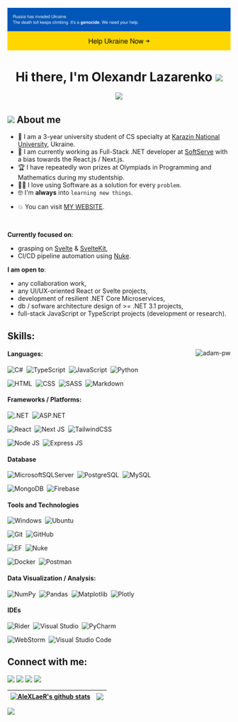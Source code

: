 [![Stand With Ukraine](https://raw.githubusercontent.com/vshymanskyy/StandWithUkraine/main/banner2-direct.svg)](https://stand-with-ukraine.pp.ua)
<h1></h1>
<h1 align="center">Hi there, I'm Olexandr Lazarenko <img src="https://media.giphy.com/media/hvRJCLFzcasrR4ia7z/giphy.gif" width="35"></h1>
<p align="center">
  <a href="https://github.com/DenverCoder1/readme-typing-svg"><img src="https://readme-typing-svg.herokuapp.com?font=Time+New+Roman&color=%23C8BE25&size=25&center=true&vCenter=true&width=600&height=100&lines=Computer+Science+Student;.NET+Core+Developer;Full-Stack+JavaScript+Developer;Always+learning+new+things"></a>
</p>

## <img src = "https://github.com/7oSkaaa/7oSkaaa/blob/main/Images/about_me.gif?raw=true" width = 50px> About me

- :school: I am a 3-year university student of CS specialty at [Karazin National University](https://karazin.ua/en), Ukraine.
- :briefcase: I am currently working as Full-Stack .NET developer at [SoftServe](https://www.softserveinc.com/en-us) with a bias towards the React.js / Next.js.
- :trophy: I have repeatedly won prizes at Olympiads in Programming and Mathematics during my studentship.
- :technologist: I love using Software as a solution for every `problem`.
- :nerd_face: I'm **always** into `learning new things`.
<!--- :thinking: - I’m currently open for a new `job opportunity`, this is [MY RESUME](http://lnkiy.in/Ahmed_Hossam_Resume).-->
- :boom: You can visit [MY WEBSITE](https://alexlaer.github.io/).
<br>

**Currently focused on**:
- grasping on [Svelte](https://svelte.dev/) & [SvelteKit](https://kit.svelte.dev/),
- CI/CD pipeline automation using [Nuke](https://nuke.build/).

 **I am open to**:
- any collaboration work,
- any UI/UX-oriented React or Svelte projects,
- development of resilient .NET Core Microservices,
- db / sofware architecture design of >= .NET 3.1 projects,
- full-stack JavaScript or TypeScript projects (development or research).

## Skills:

<p><img align="right" src="https://github.com/Adam-pw/Adam-pw/blob/main/animation_500_kxa883sd.gif" alt="adam-pw" /></p>

#### Languages:

![C#](https://img.shields.io/badge/c%23-%23239120.svg?style=for-the-badge&logo=c-sharpg&logoColor=white)&nbsp;
![TypeScript](https://img.shields.io/badge/TypeScript-3776AB?style=for-the-badge&logo=TypeScript&logoColor=white)&nbsp;
![JavaScript](https://img.shields.io/badge/javascript-%23323330.svg?style=for-the-badge&logo=javascript&logoColor=%23F7DF1E)&nbsp;
![Python](https://img.shields.io/badge/python-3670A0?style=for-the-badge&logo=python&logoColor=ffdd54)&nbsp;

![HTML](https://img.shields.io/badge/html5-%23E34F26.svg?style=for-the-badge&logo=html5&logoColor=white)&nbsp;
![CSS](https://img.shields.io/badge/css3-%231572B6.svg?style=for-the-badge&logo=css3&logoColor=white)&nbsp;
![SASS](https://img.shields.io/badge/SASS-hotpink.svg?style=for-the-badge&logo=SASS&logoColor=white)&nbsp;
![Markdown](https://img.shields.io/badge/markdown-%23000000.svg?style=for-the-badge&logo=markdown&logoColor=white)

#### Frameworks / Platforms:
![.NET](https://img.shields.io/badge/.NET%20Core-5C2D91?style=for-the-badge&logo=.net&logoColor=white)&nbsp;
![ASP.NET](https://img.shields.io/badge/ASP.NET-c203fc?style=for-the-badge&logo=asp.net&logoColor=white)

![React](https://img.shields.io/badge/react-%2320232a.svg?style=for-the-badge&logo=react&logoColor=%2361DAFB)&nbsp;
![Next JS](https://img.shields.io/badge/Next-black?style=for-the-badge&logo=next.js&logoColor=white)&nbsp;
![TailwindCSS](https://img.shields.io/badge/tailwind%20css-%2338B2AC.svg?style=for-the-badge&logo=tailwind-css&logoColor=white)

![Node JS](https://img.shields.io/badge/node-6DA55F?style=for-the-badge&logo=node.js&logoColor=white)&nbsp;
![Express JS](https://img.shields.io/badge/express-%23404d59.svg?style=for-the-badge&logo=express&logoColor=%2361DAFB)

#### Database

![MicrosoftSQLServer](https://img.shields.io/badge/Microsoft%20SQL%20Server-CC2927?style=for-the-badge&logo=microsoft%20sql%20server&logoColor=white)&nbsp;
![PostgreSQL](https://img.shields.io/badge/PostgreSQL-316192?style=for-the-badge&logo=postgresql&logoColor=white)&nbsp;
![MySQL](https://img.shields.io/badge/MySQL-00000F?style=for-the-badge&logo=mysql&logoColor=white)

![MongoDB](https://img.shields.io/badge/MongoDB-%234ea94b.svg?style=for-the-badge&logo=mongodb&logoColor=white)&nbsp;
![Firebase](https://img.shields.io/badge/firebase-%23039BE5.svg?style=for-the-badge&logo=firebase)

#### Tools and Technologies
![Windows](https://img.shields.io/badge/Windows-0078D6?style=for-the-badge&logo=windows&logoColor=white)&nbsp;
![Ubuntu](https://img.shields.io/badge/Ubuntu-E95420?style=for-the-badge&logo=ubuntu&logoColor=white)

![Git](https://img.shields.io/badge/GIT-E44C30?style=for-the-badge&logo=git&logoColor=white)&nbsp;
![GitHub](https://img.shields.io/badge/github-%23121011.svg?style=for-the-badge&logo=github&logoColor=white)

![EF](https://img.shields.io/badge/Entity%20Framework%20Core-34baeb?style=for-the-badge&logo=asp.net&logoColor=white)&nbsp;
![Nuke](https://img.shields.io/badge/Nuke-%234567?style=for-the-badge&logo=asp.net&logoColor=white)&nbsp;

![Docker](https://img.shields.io/badge/docker-%230db7ed.svg?style=for-the-badge&logo=docker&logoColor=white)&nbsp;
![Postman](https://img.shields.io/badge/Postman-FF6C37?style=for-the-badge&logo=postman&logoColor=white)

#### Data Visualization / Analysis:

![NumPy](https://img.shields.io/badge/numpy-%23013243.svg?style=for-the-badge&logo=numpy&logoColor=white)&nbsp;
![Pandas](https://img.shields.io/badge/pandas-%23150458.svg?style=for-the-badge&logo=pandas&logoColor=white)&nbsp;
![Matplotlib](https://img.shields.io/badge/Matplotlib-%234567.svg?style=for-the-badge&logo=Matplotlib&logoColor=black)&nbsp;
![Plotly](https://img.shields.io/badge/Plotly-%233F4F75.svg?style=for-the-badge&logo=plotly&logoColor=white)

#### IDEs

![Rider](https://img.shields.io/badge/Rider-000000.svg?style=for-the-badge&logo=Rider&logoColor=white&color=black&labelColor=crimson)&nbsp;
![Visual Studio](https://img.shields.io/badge/Visual%20Studio-5C2D91.svg?style=for-the-badge&logo=visual-studio&logoColor=white)&nbsp;
![PyCharm](https://img.shields.io/badge/pycharm-143?style=for-the-badge&logo=pycharm&logoColor=black&color=black&labelColor=green)

![WebStorm](https://img.shields.io/badge/webstorm-143?style=for-the-badge&logo=webstorm&logoColor=white&color=black)&nbsp;
![Visual Studio Code](https://img.shields.io/badge/Visual%20Studio%20Code-0078d7.svg?style=for-the-badge&logo=visual-studio-code&logoColor=white)

## Connect with me:

<p align = "center">

[<img src ="https://img.shields.io/badge/website-%23.svg?&style=for-the-badge&logo=www&logoColor=white%22&color=black">](https://alexlaer.github.io/#contact)
[<img src="https://img.shields.io/badge/github-%231DA1F2.svg?&style=for-the-badge&logo=github&logoColor=white&color=black" />](https://github.com/AleXLaeR/AleXLaeR/issues/new) 
[<img src="https://img.shields.io/badge/linkedin-%2312100E.svg?&style=for-the-badge&logo=linkedin&logoColor=white&color=black" />](https://www.linkedin.com/in/olexandr-lazarenko-0537a4244/)
[<img src="https://img.shields.io/badge/telegram-%2312100E.svg?&style=for-the-badge&logo=telegram&logoColor=white&color=black" />](https://t.me/AleXLaeR)
</p>

| <a href="https://github.com/anuraghazra/github-readme-stats"><img align="center" src="https://github-readme-stats.vercel.app/api?username=alexlaer&show_icons=true&include_all_commits=true&theme=buefy&hide_border=true" alt="AleXLaeR's github stats" /></a> | <a href="https://github.com/anuraghazra/github-readme-stats"><img align="center" src="https://github-readme-stats.vercel.app/api/top-langs/?username=alexlaer&layout=compact&&hide=C++&theme=buefy&hide_border=true&exclude_repo=Django-Social_Media_Website" /></a> |
| ------------- | ------------- |

<img alig src="https://github-profile-trophy.vercel.app/?username=alexlaer&theme=onedark&margin-w=15&rank=-C" />
